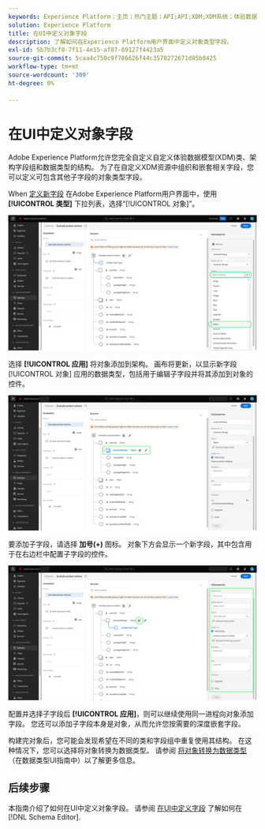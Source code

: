 ```yaml
---
keywords: Experience Platform；主页；热门主题；API;API;XDM;XDM系统；体验数据模型；数据模型；UI；工作区；对象；字段；
solution: Experience Platform
title: 在UI中定义对象字段
description: 了解如何在Experience Platform用户界面中定义对象类型字段。
exl-id: 5b7b3cf0-7f11-4e15-af87-09127f4423a5
source-git-commit: 5caa4c750c9f786626f44c3578272671d85b8425
workflow-type: tm+mt
source-wordcount: '309'
ht-degree: 0%

---
```


# 在UI中定义对象字段

Adobe Experience Platform允许您完全自定义自定义体验数据模型(XDM)类、架构字段组和数据类型的结构。 为了在自定义XDM资源中组织和嵌套相关字段，您可以定义可包含其他子字段的对象类型字段。

When [定义新字段](./overview.md#define) 在Adobe Experience Platform用户界面中，使用 **[!UICONTROL 类型]** 下拉列表，选择“[!UICONTROL 对象]”。

![](../../images/ui/fields/special/object.png)

选择 **[!UICONTROL 应用]** 将对象添加到架构。 画布将更新，以显示新字段 [!UICONTROL 对象] 应用的数据类型，包括用于编辑子字段并将其添加到对象的控件。

![](../../images/ui/fields/special/object-applied.png)

要添加子字段，请选择 **加号(+)** 图标。 对象下方会显示一个新字段，其中包含用于在右边栏中配置子字段的控件。

![](../../images/ui/fields/special/object-add-field.png)

配置并选择子字段后 **[!UICONTROL 应用]**，则可以继续使用同一进程向对象添加字段。 您还可以添加子字段本身是对象，从而允许您按需要的深度嵌套字段。

构建完对象后，您可能会发现希望在不同的类和字段组中重复使用其结构。 在这种情况下，您可以选择将对象转换为数据类型。 请参阅 [将对象转换为数据类型](../resources/data-types.md#convert) （在数据类型UI指南中）以了解更多信息。

## 后续步骤

本指南介绍了如何在UI中定义对象字段。 请参阅 [在UI中定义字段](./overview.md#special) 了解如何在 [!DNL Schema Editor].
